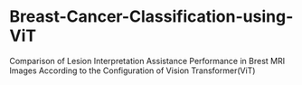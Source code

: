 # Breast-Cancer-Classification-using-ViT
Comparison of Lesion Interpretation Assistance Performance in Brest MRI Images According to the Configuration of Vision Transformer(ViT) 

